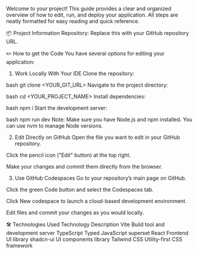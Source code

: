 Welcome to your project! This guide provides a clear and organized overview of how to edit, run, and deploy your application. All steps are neatly formatted for easy reading and quick reference.

📦 Project Information
Repository:
Replace this with your GitHub repository URL.

✏️ How to get the Code
You have several options for editing your application:

1. Work Locally With Your IDE
Clone the repository:

bash
git clone <YOUR_GIT_URL>
Navigate to the project directory:

bash
cd <YOUR_PROJECT_NAME>
Install dependencies:

bash
npm i
Start the development server:

bash
npm run dev
Note:
Make sure you have Node.js and npm installed. You can use nvm to manage Node versions.

2. Edit Directly on GitHub
Open the file you want to edit in your GitHub repository.

Click the pencil icon ("Edit" button) at the top right.

Make your changes and commit them directly from the browser.

3. Use GitHub Codespaces
Go to your repository’s main page on GitHub.

Click the green Code button and select the Codespaces tab.

Click New codespace to launch a cloud-based development environment.

Edit files and commit your changes as you would locally.

🛠️ Technologies Used
Technology	Description
Vite	Build tool and development server
TypeScript	Typed JavaScript superset
React	Frontend UI library
shadcn-ui	UI components library
Tailwind CSS	Utility-first CSS framework
